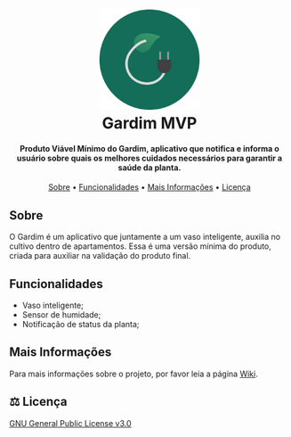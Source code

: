 <h1 align="center">
  <img src="./resources/icons/gardim.png" alt="Gardim" width="180">
  <br>
  Gardim MVP
  <br>
</h1>

<h4 align="center"> Produto Viável Mínimo do Gardim, aplicativo que notifica e informa o usuário sobre quais os melhores cuidados necessários para garantir a saúde da planta.</h4>

<p align="center">
  <a href="#sobre">Sobre</a> •
  <a href="#funcionalidades">Funcionalidades</a> •
  <a href="#mais-informações">Mais Informações</a> •
  <a href="#%EF%B8%8F-licença">Licença</a>
</p>

## Sobre
O Gardim é um aplicativo que juntamente a um vaso inteligente, auxilia no cultivo dentro de apartamentos. Essa é uma versão mínima do produto, criada para auxiliar na validação do produto final.

## Funcionalidades
+ Vaso inteligente;
+ Sensor de humidade;
+ Notificação de status da planta;

## Mais Informações
Para mais informações sobre o projeto, por favor leia a página [Wiki](https://github.com/gardim/gardim-mvp/wiki).

## ⚖️ Licença
[GNU General Public License v3.0](https://github.com/gardim/gardim-mvp/blob/main/LICENSE)
